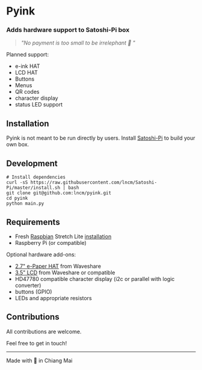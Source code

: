 # Pyink

### Adds hardware support to Satoshi-Pi box 

> *"No payment is too small to be irrelephant 🐘 "*


Planned support:
* e-ink HAT
* LCD HAT
* Buttons
* Menus
* QR codes
* character display
* status LED support

Installation
---
Pyink is not meant to be run directly by users.
Install [Satoshi-Pi](https://github.com/lncm/Satoshi-Pi) to build your own box.

Development
---

```
# Install dependencies
curl -sS https://raw.githubusercontent.com/lncm/Satoshi-Pi/master/install.sh | bash
git clone git@github.com:lncm/pyink.git
cd pyink
python main.py
```

Requirements
---
* Fresh [Raspbian](https://www.raspberrypi.org/downloads/raspbian/) Stretch Lite [installation](https://www.raspberrypi.org/documentation/installation/installing-images/README.md)
* Raspberry Pi (or compatible)

Optional hardware add-ons:
* [2.7" e-Paper HAT](https://www.waveshare.com/product/2.7inch-e-paper-hat-b.htm) from Waveshare
* [3.5" LCD](https://www.waveshare.com/3.5inch-RPi-LCD-A.htm) from Waveshare or compatible
* HD47780 compatible character display (i2c or parallel with logic converter)
* buttons (GPIO)
* LEDs and appropriate resistors


Contributions
---
All contributions are welcome.

Feel free to get in touch!

---

Made with 🥩 in Chiang Mai
